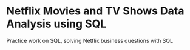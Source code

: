 # Netflix Movies and TV Shows Data Analysis using SQL

Practice work on SQL, solving Netflix business questions with SQL

